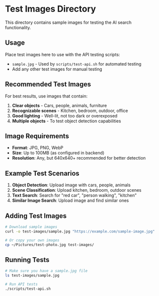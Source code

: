 # Test Images Directory

This directory contains sample images for testing the AI search functionality.

## Usage

Place test images here to use with the API testing scripts:

- `sample.jpg` - Used by `scripts/test-api.sh` for automated testing
- Add any other test images for manual testing

## Recommended Test Images

For best results, use images that contain:

1. **Clear objects** - Cars, people, animals, furniture
2. **Recognizable scenes** - Kitchen, bedroom, outdoor, office
3. **Good lighting** - Well-lit, not too dark or overexposed
4. **Multiple objects** - To test object detection capabilities

## Image Requirements

- **Format**: JPG, PNG, WebP
- **Size**: Up to 100MB (as configured in backend)
- **Resolution**: Any, but 640x640+ recommended for better detection

## Example Test Scenarios

1. **Object Detection**: Upload image with cars, people, animals
2. **Scene Classification**: Upload kitchen, bedroom, outdoor scenes  
3. **Text Search**: Search for "red car", "person walking", "kitchen"
4. **Similar Image Search**: Upload image and find similar ones

## Adding Test Images

```bash
# Download sample images
curl -o test-images/sample.jpg "https://example.com/sample-image.jpg"

# Or copy your own images
cp ~/Pictures/test-photo.jpg test-images/
```

## Running Tests

```bash
# Make sure you have a sample.jpg file
ls test-images/sample.jpg

# Run API tests
./scripts/test-api.sh
```
